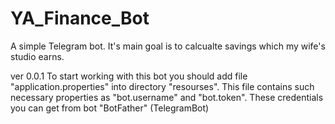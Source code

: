 # YA_Finance_Bot
A simple Telegram bot. It's main goal is to calcualte savings which my wife's studio earns.

ver 0.0.1
To start working with this bot you should add file "application.properties" into directory "resourses". 
This file contains such necessary properties as "bot.username" and "bot.token".
These credentials you can get from bot "BotFather" (TelegramBot)
